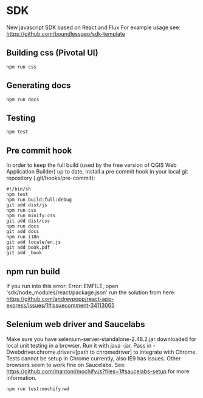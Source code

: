 # SDK
New javascript SDK based on React and Flux
For example usage see: https://github.com/boundlessgeo/sdk-template

## Building css (Pivotal UI)

    npm run css

## Generating docs

    npm run docs

## Testing
    npm test

## Pre commit hook
In order to keep the full build (used by the free version of QGIS Web Application Builder) up to date, install a pre commit hook in your local git repository (.git/hooks/pre-commit):

    #!/bin/sh
    npm test
    npm run build:full:debug
    git add dist/js
    npm run css
    npm run minify:css
    git add dist/css
    npm run docs
    git add docs
    npm run i18n
    git add locale/en.js
    git add book.pdf
    git add _book 

## npm run build
If you run into this error: Error: EMFILE, open 'sdk/node_modules/react/package.json' run the solution from here: https://github.com/andreypopp/react-app-express/issues/1#issuecomment-34113065

## Selenium web driver and Saucelabs
Make sure you have selenium-server-standalone-2.48.2.jar downloaded for local unit testing in a browser. Run it with java -jar. Pass in -Dwebdriver.chrome.driver=[path to chromedriver] to integrate with Chrome.
Tests cannot be setup in Chrome currently, also IE9 has issues. Other browsers seem to work fine on Saucelabs. See: https://github.com/mantoni/mochify.js?files=1#saucelabs-setup for more information.

    npm run test:mochify:wd
